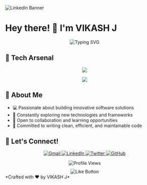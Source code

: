 ![LinkedIn Banner](https://github.com/user-attachments/assets/c78fc974-d8c9-415f-bbb3-0883cd0f5a73)
# Hey there! 👋 I'm VIKASH J
<p align="center">
  <img src="https://readme-typing-svg.herokuapp.com?font=Fira+Code&weight=600&size=25&duration=4000&pause=1000&color=6F42C1&center=true&vCenter=true&width=600&lines=Software+Developer+%7C+Tech+Enthusiast;Learning+%26+Growing+Every+Day;Open+Source+Contributor" alt="Typing SVG" />
</p>

## 🚀 Tech Arsenal

<p align="center">
  <a href="#" title="Programming Languages">
    <img src="https://skillicons.dev/icons?i=c,cpp,java,python,javascript,html,css" />
  </a>
</p>

<p align="center">
  <a href="#" title="Databases & Tools">
    <img src="https://skillicons.dev/icons?i=mongodb,mysql,linux,git,bash,vscode" />
  </a>
</p>

## 🌟 About Me

- 💻 Passionate about building innovative software solutions
- 🌱 Constantly exploring new technologies and frameworks
- 🤝 Open to collaboration and learning opportunities
- 🎯 Committed to writing clean, efficient, and maintainable code

## 🤝 Let's Connect!

<p align="center">
  <a href="mailto:vikash.jmbox@gmail.com">
    <img src="https://img.shields.io/badge/Gmail-D14836?style=for-the-badge&logo=gmail&logoColor=white" alt="Gmail"/>
  </a>
  <a href="https://www.linkedin.com/in/vikash-janarthanan-5b5056228">
    <img src="https://img.shields.io/badge/LinkedIn-0077B5?style=for-the-badge&logo=linkedin&logoColor=white" alt="LinkedIn"/>
  </a>
  <a href="https://x.com/VIKASHJ61079581?t=inXd14NSUr6ub3DujGEReg&s=09">
    <img src="https://img.shields.io/badge/Twitter-1DA1F2?style=for-the-badge&logo=twitter&logoColor=white" alt="Twitter"/>
  </a>
  <a href="https://github.com/Vikash888">
    <img src="https://img.shields.io/badge/GitHub-100000?style=for-the-badge&logo=github&logoColor=white" alt="GitHub"/>
  </a>
</p>
<div align="center">
  <!-- Profile Views -->
  <img id="viewCounter" src="https://img.shields.io/badge/Profile%20Views-loading...-blueviolet?style=flat-square" alt="Profile Views" />
  
  <!-- Like Button -->
  <div id="likeButton" style="margin-top: 10px; cursor: pointer;">
    <img src="https://img.shields.io/badge/Likes%20(0)-❤-red?style=for-the-badge" alt="Like Button" />
  </div>
</div>
*Crafted with ❤️ by VIKASH J*
<!-- Add this script tag at the bottom of your README -->
<script type="module">
  import { updateViewCount, handleLike, getStats } from './profile-stats.js';
  
  const USERNAME = 'vikash888';
  
  // Update view counter on page load
  window.addEventListener('load', async () => {
    const views = await updateViewCount(USERNAME);
    document.getElementById('viewCounter').src = 
      `https://img.shields.io/badge/Profile%20Views-${views}-blueviolet?style=flat-square`;
    
    // Get initial stats
    const stats = await getStats(USERNAME);
    updateLikeButton(stats.likes);
  });
  
  // Handle like button click
  document.getElementById('likeButton').addEventListener('click', async () => {
    const likes = await handleLike(USERNAME);
    updateLikeButton(likes);
  });
  
  function updateLikeButton(likes) {
    document.getElementById('likeButton').querySelector('img').src = 
      `https://img.shields.io/badge/Likes%20(${likes})-❤-red?style=for-the-badge`;
  }
</script>
